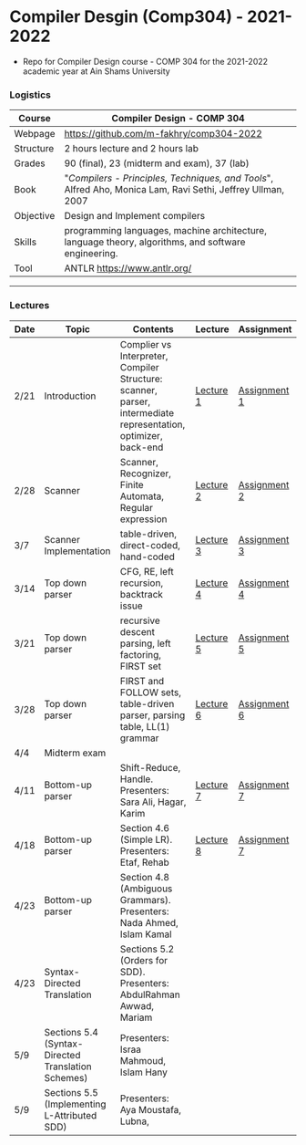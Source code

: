 # Compiler Desgin (Comp304) - 2021-2022

- Repo for Compiler Design course - COMP 304 for the 2021-2022 academic year at Ain Shams University

### Logistics

Course | Compiler Design - COMP 304
---|----
Webpage| https://github.com/m-fakhry/comp304-2022
Structure | 2 hours lecture and 2 hours lab
Grades | 90 (final), 23 (midterm and exam), 37 (lab)
Book | "_Compilers - Principles, Techniques, and Tools_", Alfred Aho, Monica Lam, Ravi Sethi, Jeffrey Ullman, 2007
Objective | Design and Implement compilers
Skills | programming languages, machine architecture, language theory, algorithms, and software engineering.
Tool |  ANTLR https://www.antlr.org/

---

### Lectures

| Date |Topic | Contents | Lecture | Assignment
---|---|---|---|---
2/21 | Introduction |Complier vs Interpreter, Compiler Structure: scanner, parser, intermediate representation, optimizer, back-end  | [Lecture 1](Lectures/lec1.md) | [Assignment 1](Assignments/assignment1.md)
2/28 | Scanner | Scanner, Recognizer, Finite Automata, Regular expression | [Lecture 2](Lectures/lec2.md) | [Assignment 2](Assignments/assignment2.md)
3/7 | Scanner Implementation | table-driven, direct-coded, hand-coded | [Lecture 3](Lectures/lec3.md) | [Assignment 3](Assignments/assignment3.md)
3/14 | Top down parser | CFG, RE, left recursion, backtrack issue | [Lecture 4](Lectures/lec4.md) | [Assignment 4](Assignments/assignment4.md)
3/21 | Top down parser | recursive descent parsing, left factoring, FIRST set | [Lecture 5](Lectures/lec5.md) | [Assignment 5](Assignments/assignment5.md)
3/28 | Top down parser | FIRST and FOLLOW sets, table-driven parser, parsing table, LL(1) grammar | [Lecture 6](Lectures/lec6.md) | [Assignment 6](Assignments/assignment6.md)
4/4 | Midterm exam |  | |
4/11 | Bottom-up parser | Shift-Reduce, Handle. Presenters: Sara Ali, Hagar, Karim | [Lecture 7](Lectures/lec7.md) | [Assignment 7](Assignments/assignment7.md)
4/18 | Bottom-up parser | Section 4.6 (Simple LR). Presenters: Etaf, Rehab  | [Lecture 8](Lectures/lec8.md) | [Assignment 7](Assignments/assignment8.md)
4/23 | Bottom-up parser | Section 4.8 (Ambiguous Grammars). Presenters: Nada Ahmed, Islam Kamal  |  |
4/23 | Syntax-Directed Translation | Sections 5.2 (Orders for SDD). Presenters: AbdulRahman Awwad, Mariam |  |
5/9 | Sections 5.4 (Syntax-Directed Translation Schemes) | Presenters:  Israa Mahmoud, Islam Hany |  |
5/9 | Sections 5.5 (Implementing L-Attributed SDD) | Presenters:  Aya Moustafa, Lubna, |  |
